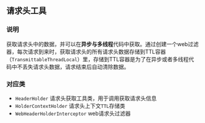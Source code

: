 
## 请求头工具

### 说明

​	获取请求头中的数据，并可以在**异步与多线程**代码中获取。通过创建一个web过滤器，每次请求到来时，获取请求头的所有请求头数据存储到TTL容器（`TransmittableThreadLocal`）里，存储到TTL容器是为了在异步或者多线程代码中不丢失请求头数据，请求结束后自动清除数据。

### 对应类

- `HeaderHolder`  请求头获取工具类，用于调用获取请求头信息
- `HolderContextHolder` 请求头上下文`TTL`存储类
- `WebHeaderHolderInterceptor` web请求头过滤器
